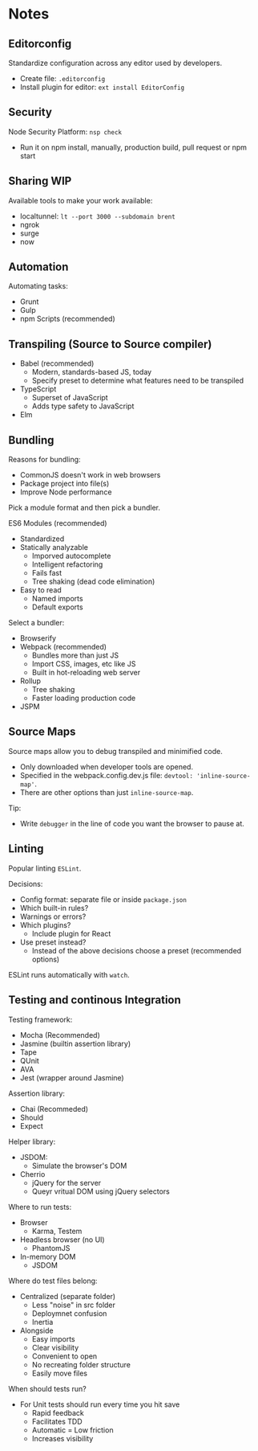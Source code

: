 # Notes

## Editorconfig

Standardize configuration across any editor used by developers.
- Create file: `.editorconfig`
- Install plugin for editor: `ext install EditorConfig`

## Security

Node Security Platform:  `nsp check`
- Run it on npm install, manually, production build, pull request or npm start

## Sharing WIP

Available tools to make your work available:
- localtunnel: `lt --port 3000 --subdomain brent`
- ngrok
- surge
- now

## Automation

Automating tasks:
- Grunt
- Gulp
- npm Scripts (recommended)

## Transpiling (Source to Source compiler)

- Babel (recommended)
  - Modern, standards-based JS, today
  - Specify preset to determine what features need to be transpiled
- TypeScript
  - Superset of JavaScript
  - Adds type safety to JavaScript
- Elm

## Bundling

Reasons for bundling:
- CommonJS doesn't work in web browsers
- Package project into file(s)
- Improve Node performance

Pick a module format and then pick a bundler.

ES6 Modules (recommended)
- Standardized
- Statically analyzable
  - Imporved autocomplete
  - Intelligent refactoring
  - Fails fast
  - Tree shaking (dead code elimination)
- Easy to read
  - Named imports
  - Default exports

Select a bundler:
- Browserify
- Webpack (recommended)
  - Bundles more than just JS
  - Import CSS, images, etc like JS
  - Built in hot-reloading web server
- Rollup
  - Tree shaking
  - Faster loading production code
- JSPM

## Source Maps

Source maps allow you to debug transpiled and minimified code.
- Only downloaded when developer tools are opened.
- Specified in the webpack.config.dev.js file: `devtool: 'inline-source-map'`.  
- There are other options than just `inline-source-map`.

Tip:
- Write `debugger` in the line of code you want the browser to pause at.

## Linting

Popular linting `ESLint`.

Decisions:
- Config format: separate file or inside `package.json`
- Which built-in rules?
- Warnings or errors?
- Which plugins?
  - Include plugin for React
- Use preset instead?
  - Instead of the above decisions choose a preset (recommended options)

ESLint runs automatically with `watch`.

## Testing and continous Integration

Testing framework:
- Mocha (Recommended)
- Jasmine (builtin assertion library)
- Tape
- QUnit
- AVA
- Jest (wrapper around Jasmine)

Assertion library:
- Chai (Recommeded)
- Should
- Expect

Helper library:
- JSDOM:
  - Simulate the browser's DOM
- Cherrio
  - jQuery for the server
  - Queyr vritual DOM using jQuery selectors

Where to run tests:
- Browser
  - Karma, Testem
- Headless browser (no UI)
  - PhantomJS
- In-memory DOM
  - JSDOM

Where do test files belong:
- Centralized (separate folder)
  - Less "noise" in src folder
  - Deploymnet confusion
  - Inertia
- Alongside
  - Easy imports
  - Clear visibility
  - Convenient to open
  - No recreating folder structure
  - Easily move files

When should tests run?
- For Unit tests should run every time you hit save
  - Rapid feedback
  - Facilitates TDD
  - Automatic = Low friction
  - Increases visibility
